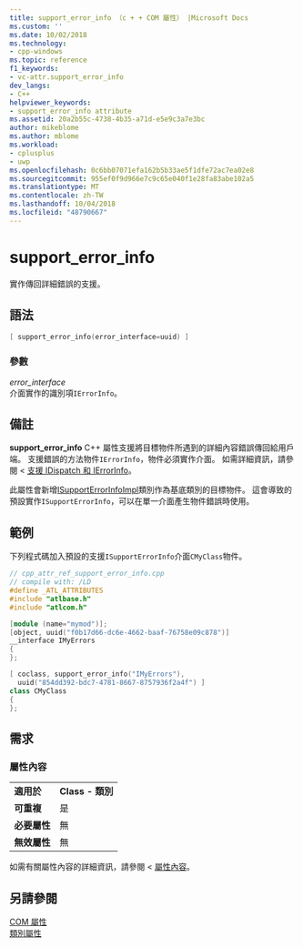 ```yaml
---
title: support_error_info （c + + COM 屬性） |Microsoft Docs
ms.custom: ''
ms.date: 10/02/2018
ms.technology:
- cpp-windows
ms.topic: reference
f1_keywords:
- vc-attr.support_error_info
dev_langs:
- C++
helpviewer_keywords:
- support_error_info attribute
ms.assetid: 20a2b55c-4738-4b35-a71d-e5e9c3a7e3bc
author: mikeblome
ms.author: mblome
ms.workload:
- cplusplus
- uwp
ms.openlocfilehash: 0c6bb07071efa162b5b33ae5f1dfe72ac7ea02e8
ms.sourcegitcommit: 955ef0f9d966e7c9c65e040f1e28fa83abe102a5
ms.translationtype: MT
ms.contentlocale: zh-TW
ms.lasthandoff: 10/04/2018
ms.locfileid: "48790667"
---
```

# <a name="supporterrorinfo"></a>support_error_info

實作傳回詳細錯誤的支援。

## <a name="syntax"></a>語法

```cpp
[ support_error_info(error_interface=uuid) ]
```

### <a name="parameters"></a>參數

*error_interface*<br/>
介面實作的識別項`IErrorInfo`。

## <a name="remarks"></a>備註

**support_error_info** C++ 屬性支援將目標物件所遇到的詳細內容錯誤傳回給用戶端。 支援錯誤的方法物件`IErrorInfo`，物件必須實作介面。 如需詳細資訊，請參閱 <<c0> [ 支援 IDispatch 和 IErrorInfo](../../atl/supporting-idispatch-and-ierrorinfo.md)。

此屬性會新增[ISupportErrorInfoImpl](../../atl/reference/isupporterrorinfoimpl-class.md)類別作為基底類別的目標物件。 這會導致的預設實作`ISupportErrorInfo`，可以在單一介面產生物件錯誤時使用。

## <a name="example"></a>範例

下列程式碼加入預設的支援`ISupportErrorInfo`介面`CMyClass`物件。

```cpp
// cpp_attr_ref_support_error_info.cpp
// compile with: /LD
#define _ATL_ATTRIBUTES
#include "atlbase.h"
#include "atlcom.h"

[module (name="mymod")];
[object, uuid("f0b17d66-dc6e-4662-baaf-76758e09c878")]
__interface IMyErrors
{
};

[ coclass, support_error_info("IMyErrors"),
  uuid("854dd392-bdc7-4781-8667-8757936f2a4f") ]
class CMyClass
{
};
```

## <a name="requirements"></a>需求

### <a name="attribute-context"></a>屬性內容

|||
|-|-|
|**適用於**|**Class - 類別**|
|**可重複**|是|
|**必要屬性**|無|
|**無效屬性**|無|

如需有關屬性內容的詳細資訊，請參閱 <<c0> [ 屬性內容](cpp-attributes-com-net.md#contexts)。

## <a name="see-also"></a>另請參閱

[COM 屬性](com-attributes.md)<br/>
[類別屬性](class-attributes.md)  
